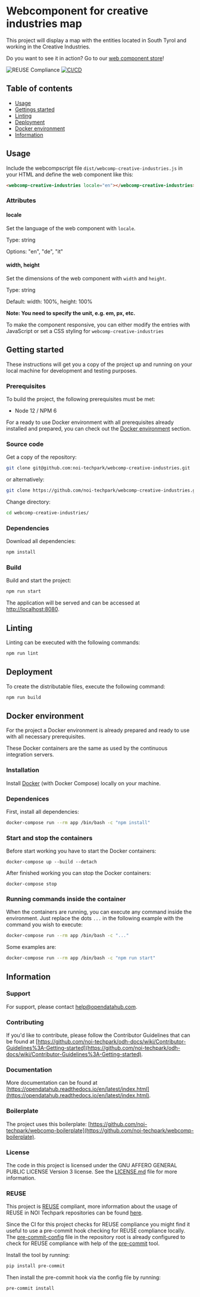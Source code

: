 <!--
SPDX-FileCopyrightText: NOI Techpark <digital@noi.bz.it>

SPDX-License-Identifier: CC0-1.0
-->

# Webcomponent for creative industries map

This project will display a map with the entities located in South Tyrol and working in the Creative Industries.

Do you want to see it in action? Go to our [web component store](https://webcomponents.opendatahub.com/webcomponent/f1321372-6629-4912-a331-77d5d91dd646)!

![REUSE Compliance](https://github.com/noi-techpark/webcomp-creative-industries/actions/workflows/reuse.yml/badge.svg)
[![CI/CD](https://github.com/noi-techpark/webcomp-creative-industries/actions/workflows/main.yml/badge.svg)](https://github.com/noi-techpark/webcomp-creative-industries/actions/workflows/main.yml)

## Table of contents

- [Usage](#usage)
- [Gettings started](#getting-started)
- [Linting](#linting)
- [Deployment](#deployment)
- [Docker environment](#docker-environment)
- [Information](#information)

## Usage

Include the webcompscript file `dist/webcomp-creative-industries.js` in your HTML and define the web component like this:

```html
<webcomp-creative-industries locale="en"></webcomp-creative-industries>
```

### Attributes

#### locale

Set the language of the web component with `locale`.

Type: string

Options: "en", "de", "it"

#### width, height

Set the dimensions of the web component with `width` and `height`.

Type: string

Default: width: 100%, height: 100%
 
**Note: You need to specify the unit, e.g. em, px, etc.**

To make the component responsive, you can either modify the entries with JavaScript or set a CSS styling for `webcomp-creative-industries`


## Getting started

These instructions will get you a copy of the project up and running
on your local machine for development and testing purposes.

### Prerequisites

To build the project, the following prerequisites must be met:

- Node 12 / NPM 6

For a ready to use Docker environment with all prerequisites already installed and prepared, you can check out the [Docker environment](#docker-environment) section.

### Source code

Get a copy of the repository:

```bash
git clone git@github.com:noi-techpark/webcomp-creative-industries.git
```
or alternatively:
```bash
git clone https://github.com/noi-techpark/webcomp-creative-industries.git
```

Change directory:

```bash
cd webcomp-creative-industries/
```

### Dependencies

Download all dependencies:

```bash
npm install
```

### Build

Build and start the project:

```bash
npm run start
```

The application will be served and can be accessed at [http://localhost:8080](http://localhost:8080).

## Linting

Linting can be executed with the following commands:

```bash
npm run lint
```

## Deployment

To create the distributable files, execute the following command:

```bash
npm run build
```

## Docker environment

For the project a Docker environment is already prepared and ready to use with all necessary prerequisites.

These Docker containers are the same as used by the continuous integration servers.

### Installation

Install [Docker](https://docs.docker.com/install/) (with Docker Compose) locally on your machine.

### Dependenices

First, install all dependencies:

```bash
docker-compose run --rm app /bin/bash -c "npm install"
```

### Start and stop the containers

Before start working you have to start the Docker containers:

```
docker-compose up --build --detach
```

After finished working you can stop the Docker containers:

```
docker-compose stop
```

### Running commands inside the container

When the containers are running, you can execute any command inside the environment. Just replace the dots `...` in the following example with the command you wish to execute:

```bash
docker-compose run --rm app /bin/bash -c "..."
```

Some examples are:

```bash
docker-compose run --rm app /bin/bash -c "npm run start"
```

## Information

### Support

For support, please contact [help@opendatahub.com](mailto:help@opendatahub.com).

### Contributing

If you'd like to contribute, please follow the Contributor Guidelines that can be found at [https://github.com/noi-techpark/odh-docs/wiki/Contributor-Guidelines%3A-Getting-started](https://github.com/noi-techpark/odh-docs/wiki/Contributor-Guidelines%3A-Getting-started).

### Documentation

More documentation can be found at [https://opendatahub.readthedocs.io/en/latest/index.html](https://opendatahub.readthedocs.io/en/latest/index.html).

### Boilerplate

The project uses this boilerplate: [https://github.com/noi-techpark/webcomp-boilerplate](https://github.com/noi-techpark/webcomp-boilerplate).

### License

The code in this project is licensed under the GNU AFFERO GENERAL PUBLIC LICENSE Version 3 license. See the [LICENSE.md](LICENSE.md) file for more information.

### REUSE

This project is [REUSE](https://reuse.software) compliant, more information about the usage of REUSE in NOI Techpark repositories can be found [here](https://github.com/noi-techpark/odh-docs/wiki/Guidelines-for-developers-and-licenses#guidelines-for-contributors-and-new-developers).

Since the CI for this project checks for REUSE compliance you might find it useful to use a pre-commit hook checking for REUSE compliance locally. The [pre-commit-config](.pre-commit-config.yaml) file in the repository root is already configured to check for REUSE compliance with help of the [pre-commit](https://pre-commit.com) tool.

Install the tool by running:
```bash
pip install pre-commit
```
Then install the pre-commit hook via the config file by running:
```bash
pre-commit install
```


